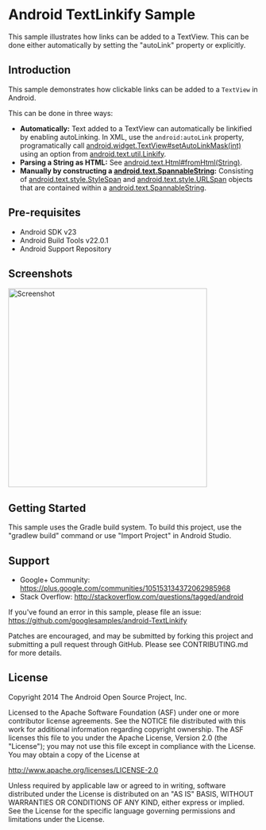 
Android TextLinkify Sample
===================================

This sample illustrates how links can be added to a TextView. This can be done either
automatically by setting the "autoLink" property or explicitly.

Introduction
------------

This sample demonstrates how clickable links can be added to a `TextView` in Android.

This can be done in three ways:

- **Automatically:** Text added to a TextView can automatically be linkified by enabling
autoLinking. In XML, use the `android:autoLink` property, programatically call
[android.widget.TextView#setAutoLinkMask(int)][1] using an option from
[android.text.util.Linkify][2].
- **Parsing a String as HTML:** See [android.text.Html#fromHtml(String)][3].
- **Manually by constructing a [android.text.SpannableString][4]:** Consisting of
[android.text.style.StyleSpan][5] and [android.text.style.URLSpan][6] objects that
are contained within a [android.text.SpannableString][7].

[1]: http://developer.android.com/reference/android/widget/TextView.html#setAutoLinkMask(int)
[2]: http://developer.android.com/reference/android/text/util/Linkify.html
[3]: http://developer.android.com/reference/android/text/Html.html#fromHtml(java.lang.String)
[4]: http://developer.android.com/reference/android/text/SpannableString.html
[5]: http://developer.android.com/reference/android/text/style/StyleSpan.html
[6]: http://developer.android.com/reference/android/text/style/URLSpan.html
[7]: http://developer.android.com/reference/android/text/SpannableString.html

Pre-requisites
--------------

- Android SDK v23
- Android Build Tools v22.0.1
- Android Support Repository

Screenshots
-------------

<img src="screenshots/main.png" height="400" alt="Screenshot"/> 

Getting Started
---------------

This sample uses the Gradle build system. To build this project, use the
"gradlew build" command or use "Import Project" in Android Studio.

Support
-------

- Google+ Community: https://plus.google.com/communities/105153134372062985968
- Stack Overflow: http://stackoverflow.com/questions/tagged/android

If you've found an error in this sample, please file an issue:
https://github.com/googlesamples/android-TextLinkify

Patches are encouraged, and may be submitted by forking this project and
submitting a pull request through GitHub. Please see CONTRIBUTING.md for more details.

License
-------

Copyright 2014 The Android Open Source Project, Inc.

Licensed to the Apache Software Foundation (ASF) under one or more contributor
license agreements.  See the NOTICE file distributed with this work for
additional information regarding copyright ownership.  The ASF licenses this
file to you under the Apache License, Version 2.0 (the "License"); you may not
use this file except in compliance with the License.  You may obtain a copy of
the License at

http://www.apache.org/licenses/LICENSE-2.0

Unless required by applicable law or agreed to in writing, software
distributed under the License is distributed on an "AS IS" BASIS, WITHOUT
WARRANTIES OR CONDITIONS OF ANY KIND, either express or implied.  See the
License for the specific language governing permissions and limitations under
the License.
